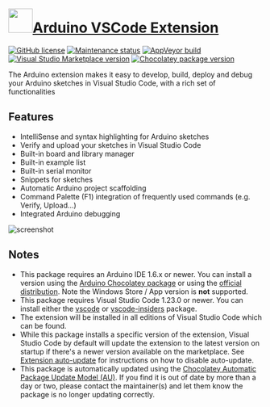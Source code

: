 ﻿# [<img src="https://cdn.jsdelivr.net/gh/dgalbraith/chocolatey-packages@e40e5a5cd5cb19d59ff6dfc195d74ab6df635b5a/icons/vscode-arduino.png" width="48" height="48" />Arduino VSCode Extension](<https://chocolatey.org/packages/vscode-arduino>)

[![GitHub license](https://img.shields.io/github/license/microsoft/vscode-arduino)](https://github.com/microsoft/vscode-arduino/blob/master/LICENSE.txt)
[![Maintenance status](https://img.shields.io/badge/maintained%3F-yes-green.svg)](https://github.com/dgalbraith/chocolatey-packages/graphs/commit-activity)
[![AppVeyor build](https://img.shields.io/appveyor/ci/dgalbraith/chocolatey-packages)](https://ci.appveyor.com/project/dgalbraith/chocolatey-packages)
[![Visual Studio Marketplace version](https://img.shields.io/visual-studio-marketplace/v/vsciot-vscode.vscode-arduino?label=Marketplace)](https://marketplace.visualstudio.com/items?itemName=vsciot-vscode.vscode-arduino)
[![Chocolatey package version](https://img.shields.io/chocolatey/v/vscode-arduino?label=Chocolatey)](https://chocolatey.org/packages/vscode-arduino)

The Arduino extension makes it easy to develop, build, deploy and debug your Arduino sketches in Visual Studio Code, with a rich set of functionalities

## Features

* IntelliSense and syntax highlighting for Arduino sketches
* Verify and upload your sketches in Visual Studio Code
* Built-in board and library manager
* Built-in example list
* Built-in serial monitor
* Snippets for sketches
* Automatic Arduino project scaffolding
* Command Palette (F1) integration of frequently used commands (e.g. Verify, Upload...)
* Integrated Arduino debugging

![screenshot](https://cdn.jsdelivr.net/gh/dgalbraith/chocolatey-packages@e40e5a5cd5cb19d59ff6dfc195d74ab6df635b5a/automatic/vscode-arduino/screenshot.png)

## Notes

* This package requires an Arduino IDE 1.6.x or newer.
  You can install a version using the [Arduino Chocolatey package](https://www.chocolatey.org/packages/arduino) or using the [official distribution](https://www.arduino.cc/en/main/software#download). Note the Windows Store / App version is **not** supported.
* This package requires Visual Studio Code 1.23.0 or newer.
  You can install either the [vscode](https://chocolatey.org/packages/vscode) or [vscode-insiders](https://chocolatey.org/packages/vscode-insiders) package.
* The extension will be installed in all editions of Visual Studio Code which can be found.
* While this package installs a specific version of the extension, Visual Studio Code by default will update the extension to the latest version on startup if there's a newer version available on the marketplace.
  See [Extension auto-update](https://code.visualstudio.com/docs/editor/extension-gallery#_extension-autoupdate) for instructions on how to disable auto-update.
* This package is automatically updated using the [Chocolatey Automatic Package Update Model (AU)](https://github.com/majkinetor/au/blob/master/README.md).
  If you find it is out of date by more than a day or two, please contact the maintainer(s) and let them know the package is no longer updating correctly.
